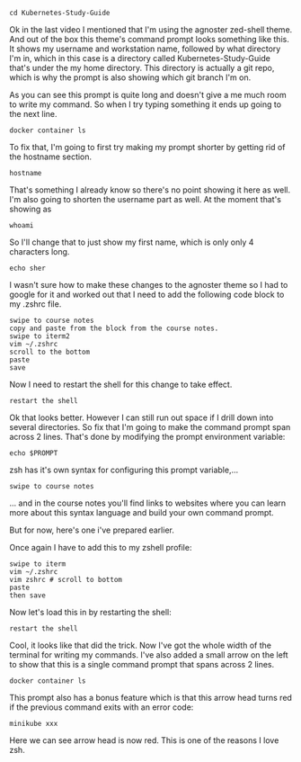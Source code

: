 ```
cd Kubernetes-Study-Guide
```


Ok in the last video I mentioned that I'm using the agnoster zed-shell theme. And out of the box this theme's command prompt looks something like this. It shows my username and workstation name, followed by what directory I'm in, which in this case is a directory called Kubernetes-Study-Guide that's under the my home directory. This directory is actually a git repo, which is why the prompt is also showing which git branch I'm on.


As you can see this prompt is quite long and doesn't give a me much room to write my command. So when I try typing something it ends up going to the next line.

```
docker container ls
```

To fix that, I'm going to first try making my prompt shorter by getting rid of the hostname section.

```
hostname
```

That's something I already know so there's no point showing it here as well. I'm also going to shorten the username part as well. At the moment that's showing as

```
whoami
```

So I'll change that to just show my first name, which is only only 4 characters long.


```
echo sher
```

I wasn't sure how to make these changes to the agnoster theme so I had to google for it and worked out that I need to add the following code block to my .zshrc file.


```
swipe to course notes
copy and paste from the block from the course notes.
swipe to iterm2
vim ~/.zshrc
scroll to the bottom
paste
save
```

Now I need to restart the shell for this change to take effect.


```
restart the shell
```

Ok that looks better. However I can still run out space if I drill down into several directories. So fix that I'm going to make the command prompt span across 2 lines. That's done by modifying the prompt environment variable:

```
echo $PROMPT
```

zsh has it's own syntax for configuring this prompt variable,...

```
swipe to course notes
```

... and in the course notes you'll find links to websites where you can learn more about this syntax language and build your own command prompt.


But for now, here's one i've prepared earlier.


Once again I have to add this to my zshell profile:

```
swipe to iterm
vim ~/.zshrc
vim zshrc # scroll to bottom
paste
then save
```

Now let's load this in by restarting the shell:

```
restart the shell
```

Cool, it looks like that did the trick. Now I've got the whole width of the terminal for writing my commands.
I've also added a small arrow on the left to show that this is a single command prompt that spans across 2 lines.

```
docker container ls
```



This prompt also has a bonus feature which is that this arrow head turns red if the previous command exits with an error code:

```
minikube xxx
```

Here we can see arrow head is now red. This is one of the reasons I love zsh.






